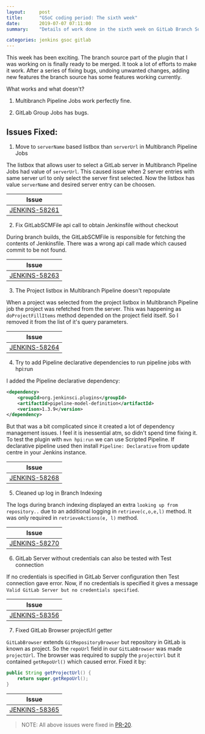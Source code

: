 ```yaml
---
layout:     post
title:      "GSoC coding period: The sixth week"
date:       2019-07-07 07:11:00
summary:    "Details of work done in the sixth week on GitLab Branch Source"

categories: jenkins gsoc gitlab
---
```


This week has been exciting. The branch source part of the plugin that I was working on is finally ready to be merged. It took a lot of efforts to make it work. After a series of fixing bugs, undoing unwanted changes, adding new features the branch source has some features working currently. 

What works and what doesn't?

1) Multibranch Pipeline Jobs work perfectly fine. 

2) GitLab Group Jobs has bugs.

## Issues Fixed:

1) Move to `serverName` based listbox than `serverUrl` in Multibranch Pipeline Jobs

The listbox that allows user to select a GitLab server in Multibranch Pipeline Jobs had value of `serverUrl`. This caused issue when 2 server entries with same server url to only select the server first selected. Now the listbox has value `serverName` and desired server entry can be choosen.

|  Issue 	| 
|---	    |
|[JENKINS-58261](https://issues.jenkins-ci.org/browse/JENKINS-58261) | 

2) Fix GitLabSCMFile api call to obtain Jenkinsfile without checkout

During branch builds, the GitLabSCMFile is responsible for fetching the contents of Jenkinsfile. There was a wrong api call made which caused commit to be not found.

|  Issue 	| 
|---	    |
|[JENKINS-58263](https://issues.jenkins-ci.org/browse/JENKINS-58263) | 

3) The Project listbox in Multibranch Pipeline doesn't repopulate

When a project was selected from the project listbox in Multibranch Pipeline job the project was refetched from the server. This was happening as `doProjectFillItems` method depended on the project field itself. So I removed it from the list of it's query parameters.

|  Issue 	| 
|---	    |
|[JENKINS-58264](https://issues.jenkins-ci.org/browse/JENKINS-58264) | 

4) Try to add Pipeline declarative dependencies to run pipeline jobs with hpi:run

I added the Pipeline declarative dependency:

```xml
<dependency>
    <groupId>org.jenkinsci.plugins</groupId>
    <artifactId>pipeline-model-definition</artifactId>
    <verison>1.3.9</version>
</dependency>
```

But that was a bit complicated since it created a lot of dependency management issues. I feel it is inessential atm, so didn't spend time fixing it. To test the plugin with `mvn hpi:run` we can use Scripted Pipeline. If declarative pipeline used then install `Pipeline: Declarative` from update centre in your Jenkins instance.

|  Issue 	| 
|---	    |
|[JENKINS-58268](https://issues.jenkins-ci.org/browse/JENKINS-58268) | 

5) Cleaned up log in Branch Indexing

The logs during branch indexing displayed an extra `looking up from repository..` due to an additional logging in `retrieve(c,o,e,l)` method. It was only required in `retrieveActions(e, l)` method.

|  Issue 	| 
|---	    |
|[JENKINS-58270](https://issues.jenkins-ci.org/browse/JENKINS-58270) | 

6) GitLab Server without credentials can also be tested with Test connection

If no credentials is specified in GitLab Server configuration then Test connection gave error. Now, if no credentials is specified it gives a message `Valid GitLab Server but no credentials specified`.


|  Issue 	| 
|---	    |
|[JENKINS-58356](https://issues.jenkins-ci.org/browse/JENKINS-58356) |

7) Fixed GitLab Browser projectUrl getter

`GitLabBrowser` extends `GitRepositoryBrowser` but repository in GitLab is known as project. So the `repoUrl` field in our `GitLabBrowser` was made `projectUrl`. The browser was required to supply the `projectUrl` but it contained `getRepoUrl()` which caused error. Fixed it by:

```java
public String getProjectUrl() {
    return super.getRepoUrl();
}
```

|  Issue 	| 
|---	    |
|[JENKINS-58365](https://issues.jenkins-ci.org/browse/JENKINS-58365) | 

> NOTE: All above issues were fixed in [PR-20](https://github.com/baymac/gitlab-branch-source-plugin/pull/20).